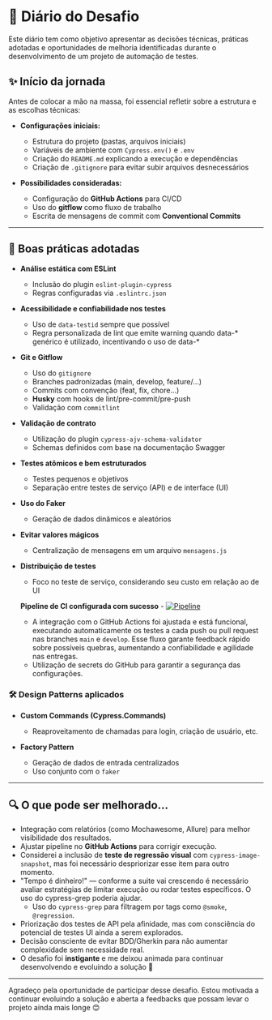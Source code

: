 # 📅 Diário do Desafio

Este diário tem como objetivo apresentar as decisões técnicas, práticas adotadas e oportunidades de melhoria identificadas durante o desenvolvimento de um projeto de automação de testes.


## ✨ Início da jornada

Antes de colocar a mão na massa, foi essencial refletir sobre a estrutura e as escolhas técnicas:

- **Configurações iniciais:**

  - Estrutura do projeto (pastas, arquivos iniciais)
  - Variáveis de ambiente com `Cypress.env()` e `.env`
  - Criação do `README.md` explicando a execução e dependências
  - Criação de `.gitignore` para evitar subir arquivos desnecessários

- **Possibilidades consideradas:**

  - Configuração do **GitHub Actions** para CI/CD
  - Uso do **gitflow** como fluxo de trabalho
  - Escrita de mensagens de commit com **Conventional Commits**

---

## 🔨 Boas práticas adotadas

- **Análise estática com ESLint**

  - Inclusão do plugin `eslint-plugin-cypress`
  - Regras configuradas via `.eslintrc.json`

- **Acessibilidade e confiabilidade nos testes**

  - Uso de `data-testid` sempre que possível
  - Regra personalizada de lint que emite warning quando data-* genérico é utilizado, incentivando o uso de data-*

- **Git e Gitflow**

  - Uso do `gitignore`
  - Branches padronizadas (main, develop, feature/...)
  - Commits com convenção (feat, fix, chore...)
  - **Husky** com hooks de lint/pre-commit/pre-push
  - Validação com `commitlint`

- **Validação de contrato**

  - Utilização do plugin `cypress-ajv-schema-validator`
  - Schemas definidos com base na documentação Swagger

- **Testes atômicos e bem estruturados**

  - Testes pequenos e objetivos
  - Separação entre testes de serviço (API) e de interface (UI)

- **Uso do Faker**

  - Geração de dados dinâmicos e aleatórios

- **Evitar valores mágicos**

  - Centralização de mensagens em um arquivo `mensagens.js`

- **Distribuição de testes**

  - Foco no teste de serviço, considerando seu custo em relação ao de UI

  **Pipeline de CI configurada com sucesso** - [![Pipeline](https://github.com/monicaasc/desafio-ambev/actions/workflows/pipeline.yml/badge.svg?branch=develop)](https://github.com/monicaasc/desafio-ambev/actions/workflows/pipeline.yml)
  - A integração com o GitHub Actions foi ajustada e está funcional, executando automaticamente os testes a cada push ou pull request nas branches `main` e `develop`.
  Esse fluxo garante feedback rápido sobre possíveis quebras, aumentando a confiabilidade e agilidade nas entregas.
  - Utilização de secrets do GitHub para garantir a segurança das configurações.



### 🛠️ Design Patterns aplicados

- **Custom Commands (Cypress.Commands)**

  - Reaproveitamento de chamadas para login, criação de usuário, etc.


- **Factory Pattern**

  - Geração de dados de entrada centralizados
  - Uso conjunto com o `faker`

---

## 🔍 O que pode ser melhorado...

- Integração com relatórios (como Mochawesome, Allure) para melhor visibilidade dos resultados.
- Ajustar pipeline no **GitHub Actions** para corrigir execução.
- Considerei a inclusão de **teste de regressão visual** com `cypress-image-snapshot`, mas foi necessário despriorizar esse item para outro momento.
- "Tempo é dinheiro!" — conforme a suite vai crescendo é necessário avaliar estratégias de limitar execução ou rodar testes específicos. O uso do cypress-grep poderia ajudar.
  - Uso do `cypress-grep` para filtragem por tags como `@smoke`, `@regression`.
- Priorização dos testes de API pela afinidade, mas com consciência do potencial de testes UI ainda a serem explorados.
- Decisão consciente de evitar BDD/Gherkin para não aumentar complexidade sem necessidade real.
- O desafio foi **instigante** e me deixou animada para continuar desenvolvendo e evoluindo a solução 🚀

---

Agradeço pela oportunidade de participar desse desafio. Estou motivada a continuar evoluindo a solução e aberta a feedbacks que possam levar o projeto ainda mais longe 😊